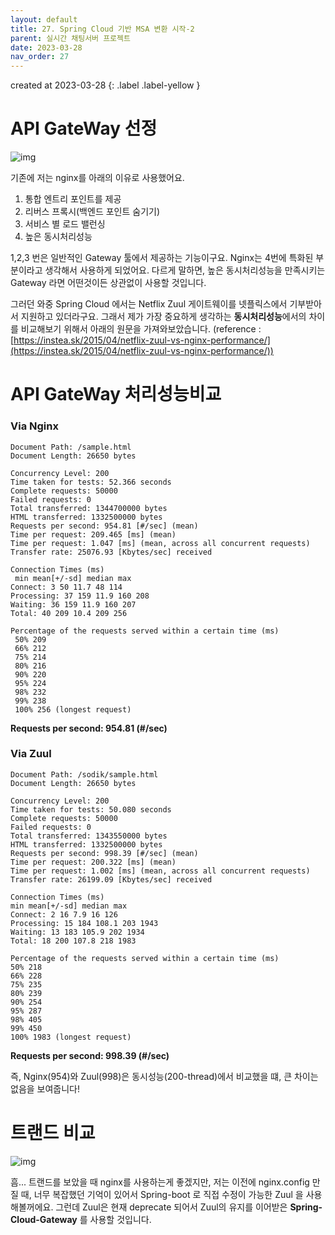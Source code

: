 ```yaml
---
layout: default
title: 27. Spring Cloud 기반 MSA 변환 시작-2
parent: 실시간 채팅서버 프로젝트
date: 2023-03-28
nav_order: 27
---
```


created at 2023-03-28
{: .label .label-yellow }

# API GateWay 선정

![img](../../../assets/img/msa/proxy.png)

기존에 저는 nginx를 아래의 이유로 사용했어요.

1. 통합 엔트리 포인트를 제공
2. 리버스 프록시(백엔드 포인트 숨기기)
3. 서비스 별 로드 밸런싱
4. 높은 동시처리성능

1,2,3 번은 일반적인 Gateway 툴에서 제공하는 기능이구요. Nginx는 4번에 특화된 부분이라고 생각해서 사용하게 되었어요.
다르게 말하면, 높은 동시처리성능을 만족시키는 Gateway 라면 어떤것이든 상관없이 사용할 것입니다.

그러던 와중 Spring Cloud 에서는 Netflix Zuul 게이트웨이를 넷플릭스에서 기부받아서 지원하고 있더라구요. 그래서 제가 가장 중요하게 생각하는 **동시처리성능**에서의 차이를 비교해보기 위해서 아래의 원문을 가져와보았습니다. (reference : [https://instea.sk/2015/04/netflix-zuul-vs-nginx-performance/](https://instea.sk/2015/04/netflix-zuul-vs-nginx-performance/))

# API GateWay 처리성능비교
### Via Nginx

```
Document Path: /sample.html
Document Length: 26650 bytes
 
Concurrency Level: 200
Time taken for tests: 52.366 seconds
Complete requests: 50000
Failed requests: 0
Total transferred: 1344700000 bytes
HTML transferred: 1332500000 bytes
Requests per second: 954.81 [#/sec] (mean)
Time per request: 209.465 [ms] (mean)
Time per request: 1.047 [ms] (mean, across all concurrent requests)
Transfer rate: 25076.93 [Kbytes/sec] received
 
Connection Times (ms)
 min mean[+/-sd] median max
Connect: 3 50 11.7 48 114
Processing: 37 159 11.9 160 208
Waiting: 36 159 11.9 160 207
Total: 40 209 10.4 209 256
 
Percentage of the requests served within a certain time (ms)
 50% 209
 66% 212
 75% 214
 80% 216
 90% 220
 95% 224
 98% 232
 99% 238
 100% 256 (longest request)
```

**Requests per second: 954.81 (#/sec)**

### Via Zuul

```
Document Path: /sodik/sample.html
Document Length: 26650 bytes
 
Concurrency Level: 200
Time taken for tests: 50.080 seconds
Complete requests: 50000
Failed requests: 0
Total transferred: 1343550000 bytes
HTML transferred: 1332500000 bytes
Requests per second: 998.39 [#/sec] (mean)
Time per request: 200.322 [ms] (mean)
Time per request: 1.002 [ms] (mean, across all concurrent requests)
Transfer rate: 26199.09 [Kbytes/sec] received
 
Connection Times (ms)
min mean[+/-sd] median max
Connect: 2 16 7.9 16 126
Processing: 15 184 108.1 203 1943
Waiting: 13 183 105.9 202 1934
Total: 18 200 107.8 218 1983
 
Percentage of the requests served within a certain time (ms)
50% 218
66% 228
75% 235
80% 239
90% 254
95% 287
98% 405
99% 450
100% 1983 (longest request)
```

**Requests per second: 998.39 (#/sec)**

즉, Nginx(954)와 Zuul(998)은 동시성능(200-thread)에서 비교했을 떄, 큰 차이는 없음을 보여줍니다!

# 트랜드 비교

![img](../../../assets/img/msa/1.png)

흠... 트랜드를 보았을 때 nginx를 사용하는게 좋겠지만, 저는 이전에 nginx.config 만질 때, 너무 복잡했던 기억이 있어서 Spring-boot 로 직접 수정이 가능한 Zuul 을 사용해볼꺼에요. 그런데 Zuul은 현재 deprecate 되어서 Zuul의 유지를 이어받은 **Spring-Cloud-Gateway** 를 사용할 것입니다.
 
